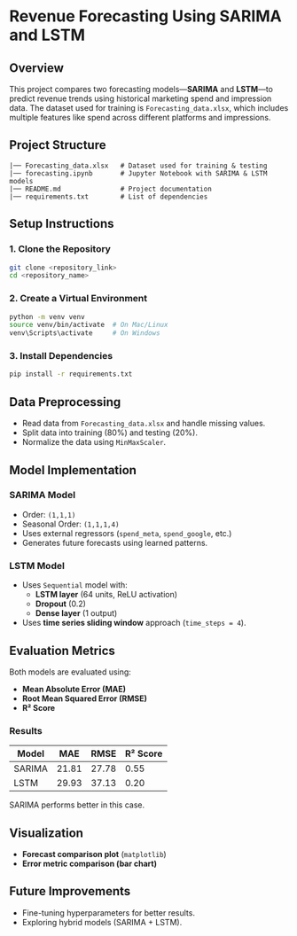 # **Revenue Forecasting Using SARIMA and LSTM**

## **Overview**
This project compares two forecasting models—**SARIMA** and **LSTM**—to predict revenue trends using historical marketing spend and impression data. The dataset used for training is `Forecasting_data.xlsx`, which includes multiple features like spend across different platforms and impressions.

## **Project Structure**
```
|── Forecasting_data.xlsx   # Dataset used for training & testing
|── forecasting.ipynb       # Jupyter Notebook with SARIMA & LSTM models
|── README.md               # Project documentation
|── requirements.txt        # List of dependencies
```

## **Setup Instructions**
### **1. Clone the Repository**
```sh
git clone <repository_link>
cd <repository_name>
```
### **2. Create a Virtual Environment**
```sh
python -m venv venv
source venv/bin/activate  # On Mac/Linux
venv\Scripts\activate     # On Windows
```
### **3. Install Dependencies**
```sh
pip install -r requirements.txt
```

## **Data Preprocessing**
- Read data from `Forecasting_data.xlsx` and handle missing values.
- Split data into training (80%) and testing (20%).
- Normalize the data using `MinMaxScaler`.

## **Model Implementation**
### **SARIMA Model**
- Order: `(1,1,1)`
- Seasonal Order: `(1,1,1,4)`
- Uses external regressors (`spend_meta`, `spend_google`, etc.)
- Generates future forecasts using learned patterns.

### **LSTM Model**
- Uses `Sequential` model with:
  - **LSTM layer** (64 units, ReLU activation)
  - **Dropout** (0.2)
  - **Dense layer** (1 output)
- Uses **time series sliding window** approach (`time_steps = 4`).

## **Evaluation Metrics**
Both models are evaluated using:
- **Mean Absolute Error (MAE)**
- **Root Mean Squared Error (RMSE)**
- **R² Score**

### **Results**
| Model  | MAE  | RMSE  | R² Score |
|--------|------|-------|---------|
| SARIMA | 21.81 | 27.78 | 0.55    |
| LSTM   | 29.93 | 37.13 | 0.20    |

SARIMA performs better in this case.

## **Visualization**
- **Forecast comparison plot** (`matplotlib`)
- **Error metric comparison (bar chart)**

## **Future Improvements**
- Fine-tuning hyperparameters for better results.
- Exploring hybrid models (SARIMA + LSTM).



